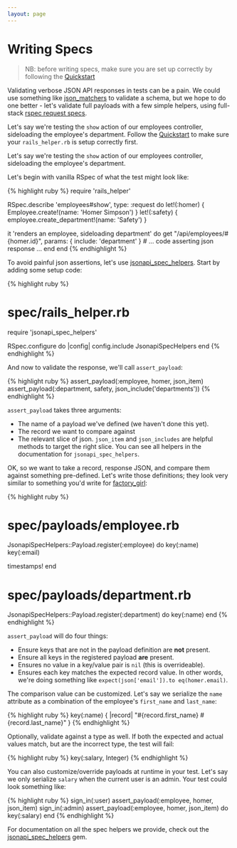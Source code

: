 ```yaml
---
layout: page
---
```


Writing Specs
==========

> NB: before writing specs, make sure you are set up correctly by
> following the [Quickstart](quickstart)

Validating verbose JSON API responses in tests can be a pain. We could
use something like [json_matchers](https://github.com/thoughtbot/json_matchers) to validate a schema, but we hope to do one better - let's validate full payloads with a few simple helpers, using full-stack [rspec request specs](https://github.com/rspec/rspec-rails#request-specs).

Let's say we're testing the `show` action of our employees controller, sideloading the employee's department. Follow the [Quickstart](quickstart) to make sure your `rails_helper.rb` is setup correctly first.

Let's say we're testing the `show` action of our employees controller, sideloading the employee's department.

Let's begin with vanilla RSpec of what the test might look like:

{% highlight ruby %}
require 'rails_helper'

RSpec.describe 'employees#show', type: :request do
  let!(:homer)  { Employee.create!(name: 'Homer Simpson') }
  let!(:safety) { employee.create_department!(name: 'Safety') }

  it 'renders an employee, sideloading department' do
    get "/api/employees/#{homer.id}", params: {
      include: 'department'
    }
    # ... code asserting json response ...
  end
end
{% endhighlight %}

To avoid painful json assertions, let's use [jsonapi_spec_helpers](https://github.com/jsonapi-suite/jsonapi_spec_helpers). Start by adding some setup code:

{% highlight ruby %}
# spec/rails_helper.rb
require 'jsonapi_spec_helpers'

RSpec.configure do |config|
  config.include JsonapiSpecHelpers
end
{% endhighlight %}

And now to validate the response, we'll call `assert_payload`:

{% highlight ruby %}
assert_payload(:employee, homer, json_item)
assert_payload(:department, safety, json_include('departments'))
{% endhighlight %}

`assert_payload` takes three arguments:
* The name of a payload we've defined (we haven't done this yet).
* The record we want to compare against
* The relevant slice of json. `json_item` and `json_includes` are
  helpful methods to target the right slice. You can see all helpers in
the documentation for `jsonapi_spec_helpers`.

OK, so we want to take a record, response JSON, and compare them against
something pre-defined. Let's write those definitions; they look very similar to
something you'd write for [factory_girl](https://github.com/thoughtbot/factory_girl):

{% highlight ruby %}
# spec/payloads/employee.rb
JsonapiSpecHelpers::Payload.register(:employee) do
  key(:name)
  key(:email)

  timestamps!
end

# spec/payloads/department.rb
JsonapiSpecHelpers::Payload.register(:department) do
  key(:name)
end
{% endhighlight %}

`assert_payload` will do four things:

* Ensure keys that are not in the payload definition are **not** present.
* Ensure all keys in the registered payload **are** present.
* Ensures no value in a key/value pair is `nil` (this is overrideable).
* Ensures each key matches the expected record value. In other words,
  we're doing something like `expect(json['email']).to eq(homer.email)`.

The comparison value can be customized. Let's say we serialize the
`name` attribute as a combination of the employee's `first_name` and
`last_name`:

{% highlight ruby %}
key(:name) { |record| "#{record.first_name} #{record.last_name}" }
{% endhighlight %}

Optionally, validate against a type as well. If both the expected and
actual values match, but are the incorrect type, the test will fail:

{% highlight ruby %}
key(:salary, Integer)
{% endhighlight %}

You can also customize/override payloads at runtime in your test. Let's
say we only serialize `salary` when the current user is an admin. Your
test could look something like:

{% highlight ruby %}
sign_in(:user)
assert_payload(:employee, homer, json_item)
sign_in(:admin)
assert_payload(:employee, homer, json_item) do
  key(:salary)
end
{% endhighlight %}

For documentation on all the spec helpers we provide, check out the
[jsonapi_spec_helpers](https://github.com/jsonapi-suite/jsonapi_spec_helpers) gem.

<br />
<br />
